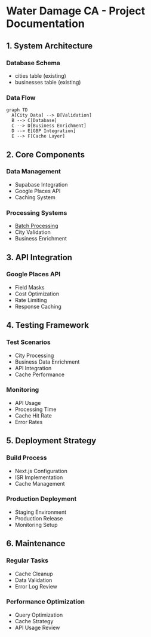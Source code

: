 # Water Damage CA - Project Documentation

## 1. System Architecture

### Database Schema
- cities table (existing)
- businesses table (existing)

### Data Flow
```mermaid
graph TD
  A[City Data] --> B[Validation]
  B --> C[Database]
  C --> D[Business Enrichment]
  D --> E[GBP Integration]
  E --> F[Cache Layer]
```

## 2. Core Components

### Data Management
- Supabase Integration
- Google Places API
- Caching System

### Processing Systems
- [Batch Processing](./batch-processing.md)
- City Validation
- Business Enrichment

## 3. API Integration

### Google Places API
- Field Masks
- Cost Optimization
- Rate Limiting
- Response Caching

## 4. Testing Framework

### Test Scenarios
- City Processing
- Business Data Enrichment
- API Integration
- Cache Performance

### Monitoring
- API Usage
- Processing Time
- Cache Hit Rate
- Error Rates

## 5. Deployment Strategy

### Build Process
- Next.js Configuration
- ISR Implementation
- Cache Management

### Production Deployment
- Staging Environment
- Production Release
- Monitoring Setup

## 6. Maintenance

### Regular Tasks
- Cache Cleanup
- Data Validation
- Error Log Review

### Performance Optimization
- Query Optimization
- Cache Strategy
- API Usage Review
